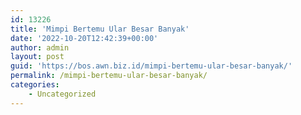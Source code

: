 ```yaml
---
id: 13226
title: 'Mimpi Bertemu Ular Besar Banyak'
date: '2022-10-20T12:42:39+00:00'
author: admin
layout: post
guid: 'https://bos.awn.biz.id/mimpi-bertemu-ular-besar-banyak/'
permalink: /mimpi-bertemu-ular-besar-banyak/
categories:
    - Uncategorized
---
```


